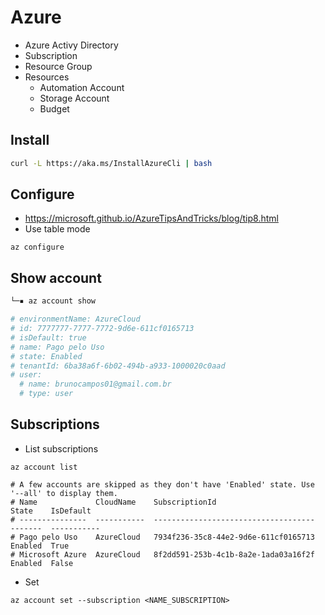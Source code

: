 # Azure

- Azure Activy Directory 
- Subscription
- Resource Group
- Resources
  - Automation Account
  - Storage Account
  - Budget

## Install
```bash
curl -L https://aka.ms/InstallAzureCli | bash
```

## Configure
- https://microsoft.github.io/AzureTipsAndTricks/blog/tip8.html
- Use table mode
```
az configure
```

## Show account

```bash
└─▪ az account show

# environmentName: AzureCloud
# id: 7777777-7777-7772-9d6e-611cf0165713
# isDefault: true
# name: Pago pelo Uso
# state: Enabled
# tenantId: 6ba38a6f-6b02-494b-a933-1000020c0aad
# user:
  # name: brunocampos01@gmail.com.br
  # type: user
```

## Subscriptions

- List subscriptions
```
az account list

# A few accounts are skipped as they don't have 'Enabled' state. Use '--all' to display them.
# Name             CloudName    SubscriptionId                        State    IsDefault
# ---------------  -----------  ------------------------------------  -------  -----------
# Pago pelo Uso    AzureCloud   7934f236-35c8-44e2-9d6e-611cf0165713  Enabled  True
# Microsoft Azure  AzureCloud   8f2dd591-253b-4c1b-8a2e-1ada03a16f2f  Enabled  False

```

- Set
```
az account set --subscription <NAME_SUBSCRIPTION>
```
